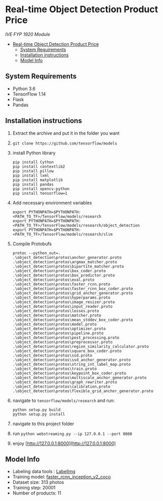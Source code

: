 # Real-time Object Detection Product Price

_IVE FYP 1920 Module_

- [Real-time Object Detection Product Price](#real-time-object-detection-product-price)
  - [System Requirements](#system-requirements)
  - [Installation instructions](#installation-instructions)
  - [Model Info](#model-info)

## System Requirements

- Python 3.6
- TensorFlow 1.14
- Flask
- Pandas

## Installation instructions

1. Extract the archive and put it in the folder you want

2. `git clone https://github.com/tensorflow/models`

3. install Python library
    ```shell script
    pip install Cython
    pip install contextlib2
    pip install pillow
    pip install lxml
    pip install matplotlib
    pip install pandas
    pip install opencv-python
    pip install tensorflow=1
    ```

4. Add necessary environment variables
    ```shell script
    export PYTHONPATH=$PYTHONPATH:<PATH_TO_TF>/TensorFlow/models/research
    export PYTHONPATH=$PYTHONPATH:<PATH_TO_TF>/TensorFlow/models/research/object_detection
    export PYTHONPATH=$PYTHONPATH:<PATH_TO_TF>/TensorFlow/models/research/slim
    ```

5. Compile Protobufs
    ```shell script
    protoc --python_out=. .\object_detection\protos\anchor_generator.proto .\object_detection\protos\argmax_matcher.proto .\object_detection\protos\bipartite_matcher.proto .\object_detection\protos\box_coder.proto .\object_detection\protos\box_predictor.proto .\object_detection\protos\eval.proto .\object_detection\protos\faster_rcnn.proto .\object_detection\protos\faster_rcnn_box_coder.proto .\object_detection\protos\grid_anchor_generator.proto .\object_detection\protos\hyperparams.proto .\object_detection\protos\image_resizer.proto .\object_detection\protos\input_reader.proto .\object_detection\protos\losses.proto .\object_detection\protos\matcher.proto .\object_detection\protos\mean_stddev_box_coder.proto .\object_detection\protos\model.proto .\object_detection\protos\optimizer.proto .\object_detection\protos\pipeline.proto .\object_detection\protos\post_processing.proto .\object_detection\protos\preprocessor.proto .\object_detection\protos\region_similarity_calculator.proto .\object_detection\protos\square_box_coder.proto .\object_detection\protos\ssd.proto .\object_detection\protos\ssd_anchor_generator.proto .\object_detection\protos\string_int_label_map.proto .\object_detection\protos\train.proto .\object_detection\protos\keypoint_box_coder.proto .\object_detection\protos\multiscale_anchor_generator.proto .\object_detection\protos\graph_rewriter.proto .\object_detection\protos\calibration.proto .\object_detection\protos\flexible_grid_anchor_generator.proto
    ```

6. navigate to `tensorflow/models/research` and run:
    ```shell script
    python setup.py build
    python setup.py install
    ```

7. navigate to this project folder

8. run `python webstreaming.py --ip 127.0.0.1 --port 8000`

9. enjoy [http://127.0.0.1:8000](http://127.0.0.1:8000)

## Model Info

- Labeling data tools : [LabelImg](https://github.com/tzutalin/labelImg)
- Training model:  [faster_rcnn_inception_v2_coco](https://github.com/tensorflow/models/blob/master/research/object_detection/g3doc/detection_model_zoo.md#coco-trained-models)
- Dataset size: 313 photos
- Training step: 20001 
- Number of products: 11

